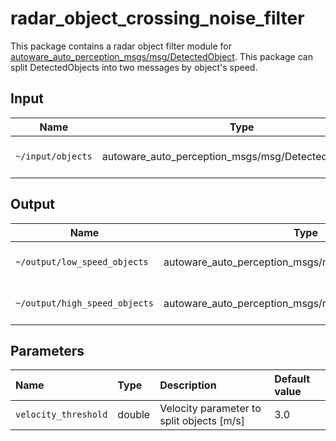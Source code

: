 # radar_object_crossing_noise_filter

This package contains a radar object filter module for [autoware_auto_perception_msgs/msg/DetectedObject](https://gitlab.com/autowarefoundation/autoware.auto/autoware_auto_msgs/-/blob/master/autoware_auto_perception_msgs/msg/DetectedObject.idl).
This package can split DetectedObjects into two messages by object's speed.

## Input

| Name              | Type                                                 | Description          |
| ----------------- | ---------------------------------------------------- | -------------------- |
| `~/input/objects` | autoware_auto_perception_msgs/msg/DetectedObject.msg | 3D detected objects. |

## Output

| Name                          | Type                                                  | Description             |
| ----------------------------- | ----------------------------------------------------- | ----------------------- |
| `~/output/low_speed_objects`  | autoware_auto_perception_msgs/msg/DetectedObjects.msg | Objects with low speed  |
| `~/output/high_speed_objects` | autoware_auto_perception_msgs/msg/DetectedObjects.msg | Objects with high speed |

## Parameters

| Name                 | Type   | Description                               | Default value |
| :------------------- | :----- | :---------------------------------------- | :------------ |
| `velocity_threshold` | double | Velocity parameter to split objects [m/s] | 3.0           |
